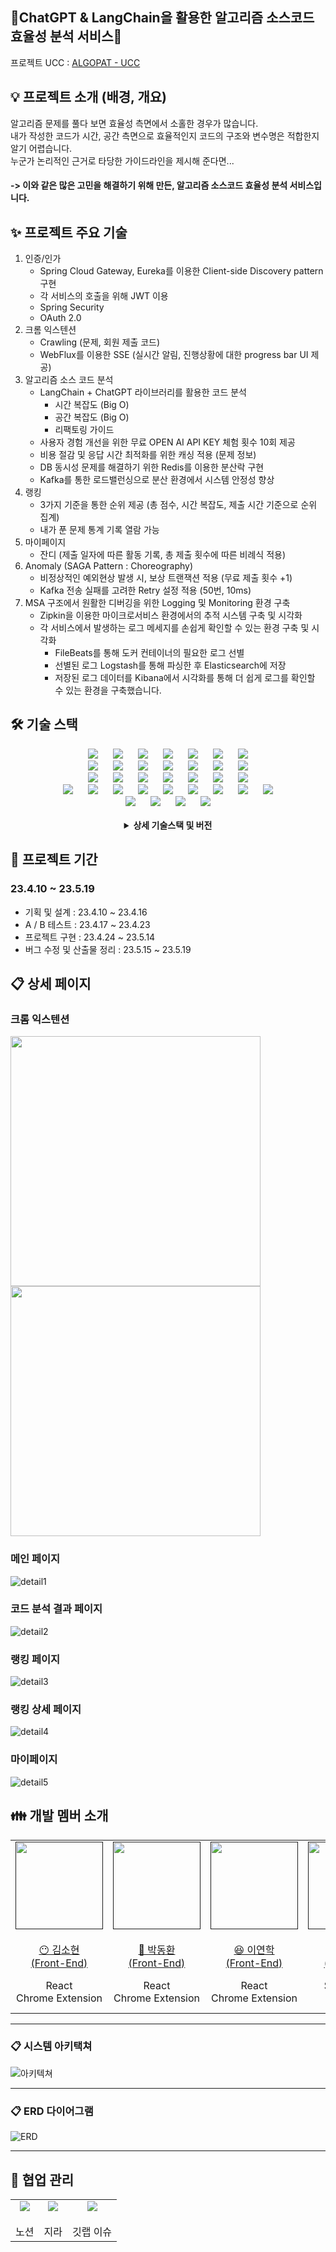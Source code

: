 
## 🤖ChatGPT & LangChain을 활용한 알고리즘 소스코드 효율성 분석 서비스🤖  

프로젝트 UCC : [ALGOPAT - UCC](https://ramen-buang.notion.site/UCC-89e580ecb3454403b90fe960ba883671)
  
## 💡 프로젝트 소개 (배경, 개요)

알고리즘 문제를 풀다 보면 효율성 측면에서 소홀한 경우가 많습니다.  
내가 작성한 코드가 시간, 공간 측면으로 효율적인지 코드의 구조와 변수명은 적합한지 알기 어렵습니다.  
누군가 논리적인 근거로 타당한 가이드라인을 제시해 준다면...
#### -> 이와 같은 많은 고민을 해결하기 위해 만든, 알고리즘 소스코드 효율성 분석 서비스입니다.  

## ✨ 프로젝트 주요 기술 

1. 인증/인가
   - Spring Cloud Gateway, Eureka를 이용한 Client-side Discovery pattern 구현
   - 각 서비스의 호출을 위해 JWT 이용
   - Spring Security 
   - OAuth 2.0  
2. 크롬 익스텐션
   - Crawling (문제, 회원 제출 코드)
   - WebFlux를 이용한 SSE (실시간 알림, 진행상황에 대한 progress bar UI 제공)  
3. 알고리즘 소스 코드 분석 
   - LangChain + ChatGPT 라이브러리를 활용한 코드 분석 
        - 시간 복잡도 (Big O)
        - 공간 복잡도 (Big O)
        - 리팩토링 가이드 
    - 사용자 경험 개선을 위한 무료 OPEN AI API KEY 체험 횟수 10회 제공
    - 비용 절감 및 응답 시간 최적화를 위한 캐싱 적용 (문제 정보)
    - DB 동시성 문제를 해결하기 위한 Redis를 이용한 분산락 구현 
    - Kafka를 통한 로드밸런싱으로 분산 환경에서 시스템 안정성 향상 
4. 랭킹 
   - 3가지 기준을 통한 순위 제공 (총 점수, 시간 복잡도, 제출 시간 기준으로 순위 집계)  
   - 내가 푼 문제 통계 기록 열람 가능 
5. 마이페이지 
   - 잔디 (제출 일자에 따른 활동 기록, 총 제출 횟수에 따른 비례식 적용)
6. Anomaly (SAGA Pattern : Choreography)
   - 비정상적인 예외현상 발생 시, 보상 트랜잭션 적용 (무료 제출 횟수 +1)
   - Kafka 전송 실패를 고려한 Retry 설정 적용 (50번, 10ms) 
7. MSA 구조에서 원활한 디버깅을 위한 Logging 및 Monitoring 환경 구축
    - Zipkin을 이용한 마이크로서비스 환경에서의 추적 시스템 구축 및 시각화
    - 각 서비스에서 발생하는 로그 메세지를 손쉽게 확인할 수 있는 환경 구축 및 시각화
        - FileBeats를 통해 도커 컨테이너의 필요한 로그 선별
        - 선별된 로그 Logstash를 통해 파싱한 후 Elasticsearch에 저장
        - 저장된 로그 데이터를 Kibana에서 시각화를 통해 더 쉽게 로그를 확인할 수 있는 환경을 구축했습니다.

## 🛠️ 기술 스택

<div align=center>
<img src="https://img.shields.io/badge/Ubuntu-E95420?style=for-the-badge&logo=Ubuntu&logoColor=white" style="height : auto; margin-left : 10px; margin-right : 10px;"/>
<img src="https://img.shields.io/badge/Jenkins-D24939?style=for-the-badge&logo=Jenkins&logoColor=white" style="height : auto; margin-left : 10px; margin-right : 10px;"/>
<img src="https://img.shields.io/badge/Docker-2496ED?style=for-the-badge&logo=Docker&logoColor=white" style="height : auto; margin-left : 10px; margin-right : 10px;"/>
<img src="https://img.shields.io/badge/Nginx-009639?style=for-the-badge&logo=NGINX&logoColor=white" style="height : auto; margin-left : 10px; margin-right : 10px;"/>
<img src="https://img.shields.io/badge/Grafana-F46800?style=for-the-badge&logo=Grafana&logoColor=white" style="height : auto; margin-left : 10px; margin-right : 10px;"/>
<img src="https://img.shields.io/badge/prometheus-E6522C?style=for-the-badge&logo=prometheus&logoColor=white" style="height : auto; margin-left : 10px; margin-right : 10px;"/>
<img src="https://img.shields.io/badge/Zipkin-F46800?style=for-the-badge&logo=Zipkin&logoColor=white" style="height : auto; margin-left : 10px; margin-right : 10px;"/>


<br>

<img src="https://img.shields.io/badge/Apache Kafka-231F20?style=for-the-badge&logo=Apache Kafka&logoColor=white" style="height : auto; margin-left : 10px; margin-right : 10px;"/>
<img src="https://img.shields.io/badge/Redis-DC382D?style=for-the-badge&logo=Redis&logoColor=white" style="height : auto; margin-left : 10px; margin-right : 10px;"/>
<img src="https://img.shields.io/badge/MariaDB-003545?style=for-the-badge&logo=MariaDB&logoColor=white" style="height : auto; margin-left : 10px; margin-right : 10px;"/>
<img src="https://img.shields.io/badge/elasticsearch-005571?style=for-the-badge&logo=elasticsearch&logoColor=white" style="height : auto; margin-left : 10px; margin-right : 10px;"/>
<img src="https://img.shields.io/badge/kibana-005571?style=for-the-badge&logo=Kibana&logoColor=white" style="height : auto; margin-left : 10px; margin-right : 10px;"/>
<img src="https://img.shields.io/badge/Logstash-005571?style=for-the-badge&logo=Logstash&logoColor=white" style="height : auto; margin-left : 10px; margin-right : 10px;"/>
<img src="https://img.shields.io/badge/Beats-005571?style=for-the-badge&logo=Beats&logoColor=white" style="height : auto; margin-left : 10px; margin-right : 10px;"/>

<br>

<img src="https://img.shields.io/badge/Java-FF7800?style=for-the-badge&logo=Java&logoColor=white" style="height : auto; margin-left : 10px; margin-right : 10px;"/>
<img src="https://img.shields.io/badge/Spring Boot-6DB33F?style=for-the-badge&logo=Spring Boot&logoColor=white" style="height : auto; margin-left : 10px; margin-right : 10px;"/>
<img src="https://img.shields.io/badge/WebFlux-6DB33F?style=for-the-badge&logo=WebFlux&logoColor=white" style="height : auto; margin-left : 10px; margin-right : 10px;"/>
<img src="https://img.shields.io/badge/Spring Cloud-6DB33F?style=for-the-badge&logo=Spring Cloud&logoColor=white" style="height : auto; margin-left : 10px; margin-right : 10px;"/>
<img src="https://img.shields.io/badge/Python-3776AB?style=for-the-badge&logo=Python&logoColor=white" style="height : auto; margin-left : 10px; margin-right : 10px;"/>
<img src="https://img.shields.io/badge/FastAPI-009688?style=for-the-badge&logo=FastAPI&logoColor=white" style="height : auto; margin-left : 10px; margin-right : 10px;"/>
<img src="https://img.shields.io/badge/Gradle-02303A?style=for-the-badge&logo=Gradle&logoColor=white" style="height : auto; margin-left : 10px; margin-right : 10px;"/>

<br>

<img src="https://img.shields.io/badge/HTML5-E34F26?style=for-the-badge&logo=HTML5&logoColor=white" style="height : auto; margin-left : 10px; margin-right : 10px;"/>
<img src="https://img.shields.io/badge/JavaScript-F7DF1E?style=for-the-badge&logo=JavaScript&logoColor=white" style="height : auto; margin-left : 10px; margin-right : 10px;"/>
<img src="https://img.shields.io/badge/TypeScript-3178C6?style=for-the-badge&logo=TypeScript&logoColor=white" style="height : auto; margin-left : 10px; margin-right : 10px;"/>
<img src="https://img.shields.io/badge/Sass-CC6699?style=for-the-badge&logo=Sass&logoColor=white" style="height : auto; margin-left : 10px; margin-right : 10px;"/>
<img src="https://img.shields.io/badge/CSS3-1572B6?style=for-the-badge&logo=CSS3&logoColor=white" style="height : auto; margin-left : 10px; margin-right : 10px;"/>
<img src="https://img.shields.io/badge/React-61DAFB?style=for-the-badge&logo=React&logoColor=white" style="height : auto; margin-left : 10px; margin-right : 10px;"/>
<img src="https://img.shields.io/badge/ReactQuery-FF4154?style=for-the-badge&logo=ReactQuery&logoColor=white" style="height : auto; margin-left : 10px; margin-right : 10px;"/>
<img src="https://img.shields.io/badge/Recoil-61DAFB?style=for-the-badge&logo=Recoil&logoColor=white" style="height : auto; margin-left : 10px; margin-right : 10px;"/>
<img src="https://img.shields.io/badge/Vite-646CFF?style=for-the-badge&logo=Vite&logoColor=white" style="height : auto; margin-left : 10px; margin-right : 10px;"/>

<br>

<img src="https://img.shields.io/badge/Jira-0052CC?style=for-the-badge&logo=Jira&logoColor=white" style="height : auto; margin-left : 10px; margin-right : 10px;"/>
<img src="https://img.shields.io/badge/GitLab-FCA121?style=for-the-badge&logo=GitLab&logoColor=white" style="height : auto; margin-left : 10px; margin-right : 10px;"/> 
<img src="https://img.shields.io/badge/Mattermost-0058CC?style=for-the-badge&logo=Mattermost&logoColor=white" style="height : auto; margin-left : 10px; margin-right : 10px;"/>
<img src="https://img.shields.io/badge/Notion-000000?style=for-the-badge&logo=Notion&logoColor=white" style="height : auto; margin-left : 10px; margin-right : 10px;"/>
<br/>

  <br/>
<details><summary> <b> 상세 기술스택 및 버전</b> </summary>

| 구분     | 기술스택        | 상세내용           | 버전      |
| -------- | --------------- | ------------------ | --------- |
| 공통     | 형상관리        | Gitlab              | \-        |
|          | 이슈관리        | Jira                | \-        |
|          | 커뮤니케이션    | Mattermost, Notion | \-        |
| BackEnd  |                 | JPA                |      |
|          | Java            | Zulu               |  |
|          |                 | Spring Boot        | 2.7.11     |
|          | IDE             | IntelliJ           | 2022.3.1  |
|          | Build           | Gradle             |        |
|          | API Docs        | Postman            |           |
| FrontEnd | HTML5           |                    | \-        |
|          | CSS3            |                    | \-        |
|          | JavaScript(ES6) |                    | \-        |
|          | React           | React              | 18.2.0    |
|          | Node.js         | npm                | 18.14.2   |
|          | IDE             | Visual Studio Code | 1.78.2    |
| Server   | 서버            | AWS EC2            | \-        |
|          | 플랫폼          | Ubuntu\AWS Liunx   | 20.04 , AWS Linux2|
|          | CI/CD           | Docker             | 20.10.17  |
|          |                 | Jenkins            | jenkins/jenkins:lts|
|DATA      | DB              | MariaDB            | 10    |  
|          |                 |Elasticsearch       |7.17.9|
|          |                 |Kibana       |7.17.9|
|          |                 |Logstash       |7.17.9|
|          |                 |Filebeat       |7.17.9|
|          |                 |Kafka         |3.4|
|          |                 |Redis|7.0.7|
</details>
</div>

## 📆 프로젝트 기간

### 23.4.10 ~ 23.5.19

- 기획 및 설계 : 23.4.10 ~ 23.4.16
- A / B 테스트 : 23.4.17 ~ 23.4.23 
- 프로젝트 구현 : 23.4.24 ~ 23.5.14
- 버그 수정 및 산출물 정리 : 23.5.15 ~ 23.5.19


## 📋 상세 페이지  
### 크롬 익스텐션
<img src="./image/detail_extension1.png" height="400px" width="400px" /> <img src="./image/detail_extension2.png" height="400px" width="400px" /> <br>
### 메인 페이지  
![detail1](./image/detail1.gif)  
### 코드 분석 결과 페이지  
![detail2](./image/detail2.gif)  
### 랭킹 페이지  
![detail3](./image/detail3.gif)  
### 랭킹 상세 페이지  
![detail4](./image/detail4.png)  
### 마이페이지  
![detail5](./image/detail5.gif)  



## 👪 개발 멤버 소개

<table>
    <tr>
        <td height="140px" align="center"> <a href="">
            <img src="./image/human7.png" height="140px" width="140px" /> <br><br> 😶 김소현 <br>(Front-End) </a> <br></td>
        <td height="140px" align="center"> <a href="">
            <img src="./image/human9.png" height="140px" width="140px" /> <br><br> 🙂 박동환 <br>(Front-End) </a> <br></td>
        <td height="140px" align="center"> <a href="">
            <img src="./image/human20.png" height="140px" width="140px" /> <br><br> 😆 이연학 <br>(Front-End) </a> <br></td>
        <td height="140px" align="center"> <a href="">
            <img src="./image/human10.png" height="140px" width="140px" /> <br><br> 👑 이찬희 <br>(Back-End) </a> <br></td>
        <td height="140px" align="center"> <a href="">
            <img src="./image/human21.png" height="140px" width="140px" /> <br><br> 😁 이안채 <br>(Back-End) </a> <br></td>
		<td height="140px" align="center"> <a href="">
            <img src="./image/human11.png" height="140px" width="140px" /> <br><br> 😶 최웅렬 <br>(Back-End) </a> <br></td>
    </tr>
    <tr>
        <td align="center">React<br/>Chrome Extension<br/></td>
        <td align="center">React<br/>Chrome Extension<br/></td>
        <td align="center">React<br/>Chrome Extension<br/></td>
        <td align="center">Spring Boot<br/>Fast API<br/></td>
        <td align="center">Spring Boot<br/>Fast API<br/></td>
        <td align="center">Spring Boot<br/>Fast API<br/>CI/CD<br/></td>
    </tr>
</table>


---

### 📋 시스템 아키택쳐

![아키텍쳐](./image/system.png)


---

### 📋 ERD 다이어그램

![ERD](./image/erd.png)

---

## 👥 협업 관리  

<table>
    <tr>
        <td  align="center">
            <img src="./image/notion1.png" /> <br> <br>노션 <br>
        </td>
        <td align="center">
            <img src="./image/jira1.png" /> <br> <br>지라 <br>
        </td>
        <td align="center">
            <img src="./image/gitlab1.png" /> <br> <br>깃랩 이슈 <br>
        </td>
    </tr>
</table>
